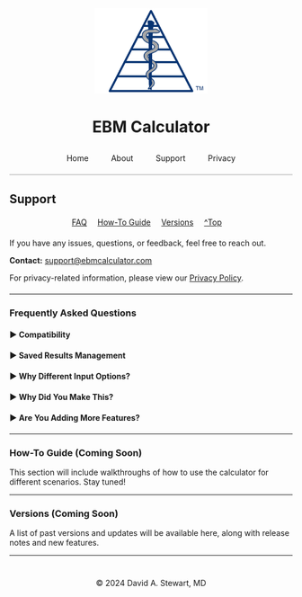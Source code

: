 <div style="text-align: center;">
  <img src="/assets/images/EBM Calculator Logo Any 3x.png" alt="EBM Calculator Logo" width="200">
  <h1>EBM Calculator</h1>
</div>

<style>
  .tab-bar {
    display: flex;
    justify-content: center;
    border-bottom: 2px solid #ccc;
    padding-bottom: 10px;
    margin-top: 20px;
  }
  .tab-bar a {
    padding: 10px 20px;
    text-decoration: none;
    white-space: nowrap;
    transition: padding 0.3s ease;
  }
  @media (max-width: 480px) {
    .tab-bar a {
      padding: 10px 10px;
    }
  }

  .faq-item {
    margin-bottom: 20px;
  }
  .faq-question {
    font-weight: bold;
    cursor: pointer;
  }
  .faq-answer {
    display: none;
    margin-top: 10px;
  }
  .section-links {
    text-align: center;
    margin-top: 20px;
  }
  .section-links a {
    margin-right: 15px;
  }
</style>

<div class="tab-bar">
  <a href="/">Home</a>
  <a href="/about">About</a>
  <a href="/support">Support</a>
  <a href="/privacy-policy">Privacy</a>
</div>

## Support

<div class="section-links">
  <a href="#faq">FAQ</a>
  <a href="#how-to-guide">How-To Guide</a>
  <a href="#versions">Versions</a>
  <a href="#top">^Top</a>
</div>

<div style="max-width: 600px; margin: 20px auto; text-align: justify;" markdown="1" id="top">

If you have any issues, questions, or feedback, feel free to reach out.  

**Contact:** [support@ebmcalculator.com](mailto:support@ebmcalculator.com)  

For privacy-related information, please view our [Privacy Policy](/privacy-policy).

</div>

---

### <a id="faq"></a> Frequently Asked Questions

<div style="max-width: 600px; margin: 20px auto;" markdown="1">
  
  <div class="faq-item">
    <div class="faq-question" onclick="toggleAnswer(this)"><span>&#9654;</span> Compatibility</div>
    <div class="faq-answer">EBM Calculator is available on iOS devices running iOS 16 or later. It is optimized for both iPhones and iPads.</div>
  </div>

  <div class="faq-item">
    <div class="faq-question" onclick="toggleAnswer(this)"><span>&#9654;</span> Saved Results Management</div>
    <div class="faq-answer">You can save up to 25 results. You can reorder, delete individual results, or delete all saved results. This can be managed from the Saved Results screen.</div>
  </div>

  <div class="faq-item">
    <div class="faq-question" onclick="toggleAnswer(this)"><span>&#9654;</span> Why Different Input Options?</div>
    <div class="faq-answer">Different input methods are available to fit various clinical scenarios. Choose the one that makes the most sense for your data or question.</div>
  </div>

  <div class="faq-item">
    <div class="faq-question" onclick="toggleAnswer(this)"><span>&#9654;</span> Why Did You Make This?</div>
    <div class="faq-answer">I created EBM Calculator to make evidence-based medicine calculations more accessible for clinicians. I wanted a simple, fast, and reliable tool for making informed decisions.</div>
  </div>

  <div class="faq-item">
    <div class="faq-question" onclick="toggleAnswer(this)"><span>&#9654;</span> Are You Adding More Features?</div>
    <div class="faq-answer">Yes! The more I learn, the more I want to build into the app. I wanted to get it out there ASAP to start helping clinicians. If you have a suggestion of what would be helpful, let me know!</div>
  </div>
</div>

<script>
function toggleAnswer(element) {
  const answer = element.nextElementSibling;
  const arrow = element.querySelector('span');
  if (answer.style.display === 'block') {
    answer.style.display = 'none';
    arrow.innerHTML = '&#9654;'; // Right caret
  } else {
    answer.style.display = 'block';
    arrow.innerHTML = '&#9660;'; // Down caret
  }
}
</script>

---

### <a id="how-to-guide"></a> How-To Guide (Coming Soon)

This section will include walkthroughs of how to use the calculator for different scenarios. Stay tuned!

---

### <a id="versions"></a> Versions (Coming Soon)

A list of past versions and updates will be available here, along with release notes and new features.

---

<div style="text-align: center; margin-top: 40px;">
  &copy; 2024 David A. Stewart, MD
</div>
